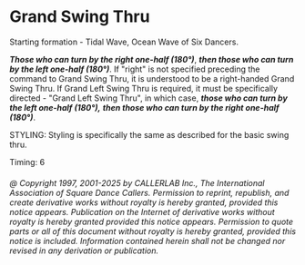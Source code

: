 
# Grand Swing Thru

Starting formation - Tidal Wave, Ocean Wave of Six Dancers. 

***Those who can turn by the right one-half (180°)***,
***then those who can turn by the left
one-half (180°)***. If "right" is not specified preceding the command to Grand
Swing Thru, it is understood to be a right-handed Grand Swing Thru. If Grand Left Swing
Thru is required, it must be specifically directed - "Grand Left Swing Thru", in
which case,
***those who can turn by the left one-half (180°),***
***then those who can turn by
the right one-half (180°)***.

STYLING: Styling is specifically the same as described for the basic swing thru.

Timing: 6

###### @ Copyright 1997, 2001-2025 by CALLERLAB Inc., The International Association of Square Dance Callers. Permission to reprint, republish, and create derivative works without royalty is hereby granted, provided this notice appears. Publication on the Internet of derivative works without royalty is hereby granted provided this notice appears. Permission to quote parts or all of this document without royalty is hereby granted, provided this notice is included. Information contained herein shall not be changed nor revised in any derivation or publication.

<!-- Parts
GrandSwingThru1
GrandSwingThru2
GrandLeftSwingThru1
GrandLeftSwingThru2
-->